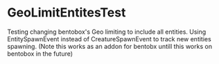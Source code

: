 # GeoLimitEntitesTest
Testing changing bentobox's Geo limiting to include all entities.
Using EntitySpawnEvent instead of CreatureSpawnEvent to track new entities spawning.
(Note this works as an addon for bentobx untill this works on bentobox in the future) 
